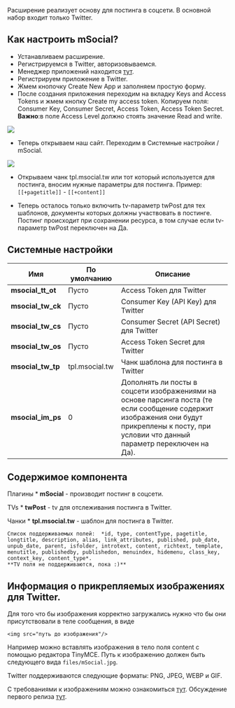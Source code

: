 Расширение реализует основу для постинга в соцсети. В основной набор входит только Twitter.

## Как настроить mSocial?
* Устанавливаем расширение.
* Регистрируемся в Twitter, авторизовываемся.
* Менеджер приложений находится [тут][1].
* Регистрируем приложение в Twitter.
* Жмем кнопочку Create New App и заполняем простую форму.
* После создания приложения переходим на вкладку Keys and Access Tokens и жмем кнопку Create my access token.
Копируем поля: Consumer Key, Consumer Secret, Access Token, Access Token Secret.
**Важно**:в поле Access Level должно стоять значение Read and write.

[![](https://file.modx.pro/files/1/1/8/118dc35db2127bd1a16c557a8b86e0e0s.jpg)](https://file.modx.pro/files/1/1/8/118dc35db2127bd1a16c557a8b86e0e0.png)

* Теперь открываем наш сайт. Переходим в Системные настройки / mSocial.

[![](https://file.modx.pro/files/e/7/a/e7a3b081010c426a93bc7602bd63ab66s.jpg)](https://file.modx.pro/files/e/7/a/e7a3b081010c426a93bc7602bd63ab66.png)

* Открываем чанк tpl.msocial.tw или тот который используется для постинга, вносим нужные параметры для постинга. Пример: `[[+pagetitle]]` - `[[+content]]`

* Теперь осталось только включить tv-параметр twPost для тех шаблонов, документы которых должны участвовать в постинге. Постинг происходит при сохранении ресурса, в том случае если tv-параметр twPost переключен на Да.

## Системные настройки
Имя  | По умолчанию | Описание
------------- | ------------- | -------------
**msocial_tt_ot** | Пусто |  Access Token для Twitter
**msocial_tw_ck** | Пусто |  Consumer Key (API Key) для Twitter
**msocial_tw_cs**  | Пусто | Consumer Secret (API Secret) для Twitter
**msocial_tw_os** |  Пусто  |  Access Token Secret для Twitter
**msocial_tw_tp** |  tpl.msocial.tw  |  Чанк шаблона для постинга в Twitter
**msocial_im_ps** |  0  |  Дополнять ли посты в соцсети изображениями на основе парсинга поста (те если сообщение содержит изображения они будут прикреплены к посту, при условии что данный параметр переключен на Да).

## Содержимое компонента
Плагины
    * **mSocial** - производит постинг в соцсети.

TVs
    * **twPost** - tv для отслеживания постинга в Twitter.

Чанки
    * **tpl.msocial.tw** - шаблон для постинга в Twitter.

    Список поддерживаемых полей:  *id, type, contentType, pagetitle, longtitle, description, alias, link_attributes, published, pub_date, unpub_date, parent, isfolder, introtext, content, richtext, template, menutitle, publishedby, publishedon, menuindex, hidemenu, class_key, context_key, content_type*.
    **TV поля не поддерживаются, пока :)**

## Информация о прикрепляемых изображениях для Twitter.
Для того что бы изображения корректно загружались нужно что бы они присутствовали в теле сообщения, в виде
```
<img src="путь до изображения"/>
```
Например можно вставлять изображения в тело поля content с помощью редактора TinyMCE. Путь к изображению должен быть следующего вида `files/mSocial.jpg`.

Twitter поддерживаются следующие форматы: PNG, JPEG, WEBP и GIF.

С требованиями к изображениям можно ознакомиться [тут][2].
Обсуждение первого релиза [тут][3].


[1]: https://apps.twitter.com/
[2]: https://dev.twitter.com/rest/public/uploading-media/
[3]: https://modx.pro/solutions/7782-msocial-first-release/
